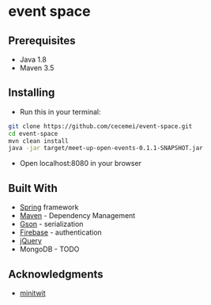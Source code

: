 # event space

## Prerequisites
* Java 1.8
* Maven 3.5

## Installing
* Run this in your terminal:
```sh
git clone https://github.com/cecemei/event-space.git
cd event-space
mvn clean install
java -jar target/meet-up-open-events-0.1.1-SNAPSHOT.jar
```
* Open localhost:8080 in your browser

## Built With
* [Spring](https://projects.spring.io/spring-framework/) framework
* [Maven](https://maven.apache.org/) - Dependency Management
* [Gson](https://github.com/google/gson) - serialization
* [Firebase](https://firebase.google.com/) - authentication
* [jQuery](https://developers.google.com/speed/libraries/)
* MongoDB - TODO

## Acknowledgments
* [minitwit](https://github.com/pallets/flask/tree/master/examples/minitwit)
